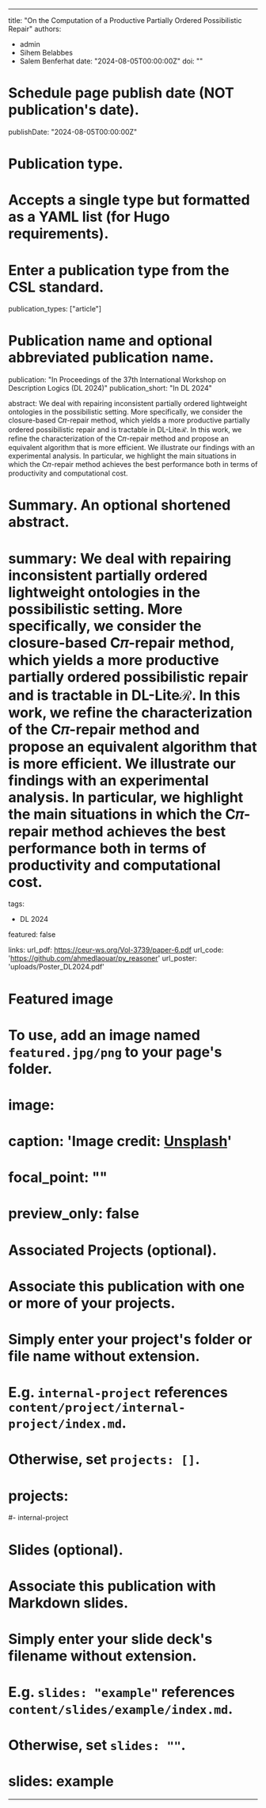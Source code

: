 
---
title: "On the Computation of a Productive Partially Ordered Possibilistic Repair"
authors:
- admin
- Sihem Belabbes
- Salem Benferhat
date: "2024-08-05T00:00:00Z"
doi: ""

# Schedule page publish date (NOT publication's date).
publishDate: "2024-08-05T00:00:00Z"

# Publication type.
# Accepts a single type but formatted as a YAML list (for Hugo requirements).
# Enter a publication type from the CSL standard.
publication_types: ["article"]

# Publication name and optional abbreviated publication name.
publication: "In Proceedings of the 37th International Workshop on Description Logics (DL 2024)"
publication_short: "In DL 2024"

abstract: We deal with repairing inconsistent partially ordered lightweight ontologies in the possibilistic setting. More specifically, we consider the closure-based C𝜋-repair method, which yields a more productive partially ordered possibilistic repair and is tractable in DL-Liteℛ. In this work, we refine the characterization of the C𝜋-repair method and propose an equivalent algorithm that is more efficient. We illustrate our findings with an experimental analysis. In particular, we highlight the main situations in which the C𝜋-repair method achieves the best performance both in terms of productivity and computational cost.

# Summary. An optional shortened abstract.
# summary: We deal with repairing inconsistent partially ordered lightweight ontologies in the possibilistic setting. More specifically, we consider the closure-based C𝜋-repair method, which yields a more productive partially ordered possibilistic repair and is tractable in DL-Liteℛ. In this work, we refine the characterization of the C𝜋-repair method and propose an equivalent algorithm that is more efficient. We illustrate our findings with an experimental analysis. In particular, we highlight the main situations in which the C𝜋-repair method achieves the best performance both in terms of productivity and computational cost.

tags:
- DL 2024

featured: false

links:
url_pdf: https://ceur-ws.org/Vol-3739/paper-6.pdf
url_code: 'https://github.com/ahmedlaouar/py_reasoner'
url_poster: 'uploads/Poster_DL2024.pdf'

# Featured image
# To use, add an image named `featured.jpg/png` to your page's folder. 
# image:
#  caption: 'Image credit: [**Unsplash**](https://unsplash.com/photos/s9CC2SKySJM)'
#  focal_point: ""
#  preview_only: false

# Associated Projects (optional).
#   Associate this publication with one or more of your projects.
#   Simply enter your project's folder or file name without extension.
#   E.g. `internal-project` references `content/project/internal-project/index.md`.
#   Otherwise, set `projects: []`.
# projects:
#- internal-project

# Slides (optional).
#   Associate this publication with Markdown slides.
#   Simply enter your slide deck's filename without extension.
#   E.g. `slides: "example"` references `content/slides/example/index.md`.
#   Otherwise, set `slides: ""`.
# slides: example
---
